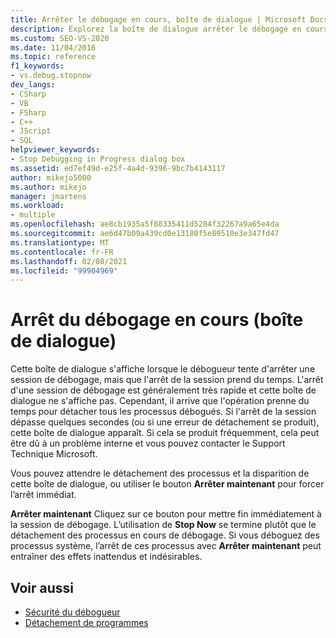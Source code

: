 ```yaml
---
title: Arrêter le débogage en cours, boîte de dialogue | Microsoft Docs
description: Explorez la boîte de dialogue arrêter le débogage en cours, qui apparaît lorsque le débogueur tente d’arrêter une session de débogage, mais l’arrêt de la session prend du temps.
ms.custom: SEO-VS-2020
ms.date: 11/04/2016
ms.topic: reference
f1_keywords:
- vs.debug.stopnow
dev_langs:
- CSharp
- VB
- FSharp
- C++
- JScript
- SQL
helpviewer_keywords:
- Stop Debugging in Progress dialog box
ms.assetid: ed7ef49d-e25f-4a4d-9396-9bc7b4143117
author: mikejo5000
ms.author: mikejo
manager: jmartens
ms.workload:
- multiple
ms.openlocfilehash: ae8cb1935a5f88335411d5284f32267a9a65e4da
ms.sourcegitcommit: ae6d47b09a439cd0e13180f5e89510e3e347fd47
ms.translationtype: MT
ms.contentlocale: fr-FR
ms.lasthandoff: 02/08/2021
ms.locfileid: "99904969"
---
```

# <a name="stop-debugging-in-progress-dialog-box"></a>Arrêt du débogage en cours (boîte de dialogue)
Cette boîte de dialogue s'affiche lorsque le débogueur tente d'arrêter une session de débogage, mais que l'arrêt de la session prend du temps. L'arrêt d'une session de débogage est généralement très rapide et cette boîte de dialogue ne s'affiche pas. Cependant, il arrive que l'opération prenne du temps pour détacher tous les processus débogués. Si l'arrêt de la session dépasse quelques secondes (ou si une erreur de détachement se produit), cette boîte de dialogue apparaît. Si cela se produit fréquemment, cela peut être dû à un problème interne et vous pouvez contacter le Support Technique Microsoft.

 Vous pouvez attendre le détachement des processus et la disparition de cette boîte de dialogue, ou utiliser le bouton **Arrêter maintenant** pour forcer l’arrêt immédiat.

 **Arrêter maintenant** Cliquez sur ce bouton pour mettre fin immédiatement à la session de débogage. L’utilisation de **Stop Now** se termine plutôt que le détachement des processus en cours de débogage. Si vous déboguez des processus système, l’arrêt de ces processus avec **Arrêter maintenant** peut entraîner des effets inattendus et indésirables.

## <a name="see-also"></a>Voir aussi
- [Sécurité du débogueur](../debugger/debugger-security.md)
- [Détachement de programmes](/previous-versions/visualstudio/visual-studio-2010/x1thkxez(v=vs.100))